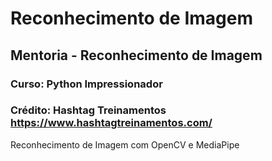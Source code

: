 # Reconhecimento de Imagem
## Mentoria - Reconhecimento de Imagem
### Curso: Python Impressionador
### Crédito: Hashtag Treinamentos https://www.hashtagtreinamentos.com/
<p>Reconhecimento de Imagem com OpenCV e MediaPipe</p>

